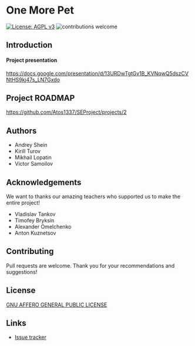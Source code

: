 # One More Pet
[![License: AGPL v3](https://img.shields.io/badge/License-AGPL_v3-blue.svg)](https://www.gnu.org/licenses/agpl-3.0)
![contributions welcome](https://img.shields.io/badge/contributions-welcome-brightgreen.svg?style=flat)

## Introduction

#### Project presentation
https://docs.google.com/presentation/d/13URDwTgtGv1B_KVNqwQ5dszCVNtHS9kj47s_LN7Gxdo

## Project ROADMAP
https://github.com/Atos1337/SEProject/projects/2

## Authors
- Andrey Shein
- Kirill Turov
- Mikhail Lopatin
- Victor Samoilov

## Acknowledgements
We want to thanks our amazing teachers who supported us to make the entire project!
- Vladislav Tankov
- Timofey Bryksin
- Alexander Omelchenko
- Anton Kuznetsov

## Contributing
Pull requests are welcome. Thank you for your recommendations and suggestions!

## License
[GNU AFFERO GENERAL PUBLIC LICENSE](https://www.gnu.org/licenses/agpl-3.0)

## Links
* [Issue tracker](https://github.com/Atos1337/SEProject/issues)
